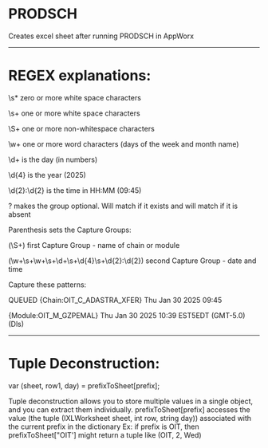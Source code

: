 # PRODSCH
Creates excel sheet after running PRODSCH in AppWorx

------------------------------------------------------

# REGEX explanations:

 \s* zero or more white space characters
 
 \s+ one or more white space characters
 
 \S+ one or more non-whitespace characters
 
 \w+ one or more word characters (days of the week and month name)
 
 \d+ is the day (in numbers)
 
 \d{4} is the year (2025)
 
 \d{2}:\d{2} is the time in HH:MM (09:45)
 
 ? makes the group optional. Will match if it exists and will match if it is absent


  Parenthesis sets the Capture Groups:

  (\S+) first Capture Group - name of chain or module

  (\w+\s+\w+\s+\d+\s+\d{4}\s+\d{2}:\d{2}) second Capture Group - date and time


  Capture these patterns:

  QUEUED       {Chain:OIT_C_ADASTRA_XFER} Thu Jan 30 2025 09:45 
 
  {Module:OIT_M_GZPEMAL} Thu Jan 30 2025 10:39 EST5EDT (GMT-5.0) (Dls)

---------------------------------------------------------------------------------------

# Tuple Deconstruction:

 var (sheet, row1, day) = prefixToSheet[prefix]; 
 
 Tuple deconstruction allows you to store multiple values in a single object, and you can extract them individually.
 prefixToSheet[prefix] accesses the value (the tuple (IXLWorksheet sheet, int row, string day)) associated with the current prefix in the dictionary
 Ex: if prefix is OIT, then prefixToSheet["OIT'] might return a tuple like (OIT, 2, Wed)
